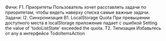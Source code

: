 Фичи:
    F1. Приоритеты
Пользователь хочет расставлять задачи по приоритетам, чтобы видеть наверху списка самые важные задачи.
Задачи:
    I2. Синхронизация
    B1. LocalStorage Quota
При превышении доступного места в localStorage приложение падает с ошибкой Setting the value of 'todoListState' exceeded the quota.
    T2. Типизация
Избавьтесь от any в интерфейсе TodoItemsAction